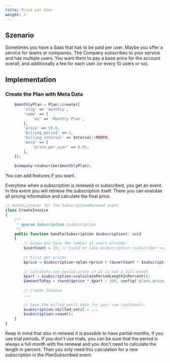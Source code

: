 ```yaml
---
title: Price per User
weight: 2
---
```


## Szenario

Sometimes you have a Saas that has to be paid per user. Maybe you offer a service for
teams or companies. The Company subscribes to your service and has multiple users.
You want them to pay a base price for the account overall, and additionally a fee for each
user (or every 10 users or so).

## Implementation

### Create the Plan with Meta Data

```php
    $monthlyPlan = Plan::create([
        'slug' => 'monthly',
        'name' => [
            'en' => 'Monthly Plan',
        ],
        'price' => 50.0,
        'billing_period' => 1,
        'billing_interval' => Interval::MONTH,
        'meta' => [
            'price_per_user' => 0.05,
        ],
    ]);
    
    $company->subscribe($monthlyPlan);
```

You can add features if you want.

Everytime when a subscription is renewed or subscribed, you get an event. In this event
you will retrieve the subscription itself. There you can evalutae all pricing information
and calculate the final price.

```php
// EventListener for the SubscriptionRenewed event
class CreateInvoice
{
    /**
     * @param Subscription $subscription
     */
    public function handle(Subscription $subscription): void
    {
        // Given you have the number of users already:
        $userCount = 15; // Could be like $subscription->subscriber->users()->count();
        
        // First get prices
        $price = $subscription->plan->price + ($userCount * $subscription->plan->meta['price_per_user']);
        
        // Calculate the period price if it is not a full month
        $part = $subscription->calculatePeriodLengthInPercent();
        $amountToPay = round($price * $part / 100, config('plans.price_precision', 2));
        
        // Create Invoice
        ...
        
        // Save the billed_until date for your use (optional).
        $subscription->billed_until = ...
        $subscription->save();
    }
}
```

Keep in mind that also in renewal it is possible to have partial months, if you use trial
periods. If you don't use trials, you can be sure that the period is always a full month with
the renewal and you don't need to calculate the length in percent. Then you only
need this calculation for a new subscription in the PlanSubscribed event.
